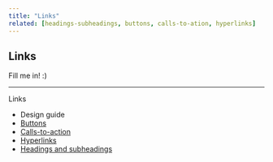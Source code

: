 ```yaml
---
title: "Links"
related: [headings-subheadings, buttons, calls-to-ation, hyperlinks]
---
```


## Links

Fill me in! :)

---

Links

- Design guide
- [Buttons](/_entries/2016-05-04-buttons.html "Buttons")
- [Calls-to-action](/_entries/2016-05-04-calls-to-action.html "Calls-to-action")
- [Hyperlinks](/_entries/2016-05-04-hyperlinks.html "Hyperlinks")
- [Headings and subheadings](/_entries/2016-05-04-headings-and-subheadings.html "Headings and subheadings")
